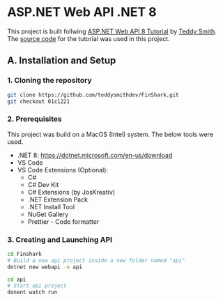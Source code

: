 # ASP.NET Web API .NET 8
This project is built follwing [ASP.NET Web API 8 Tutorial](https://youtube.com/playlist?list=PL82C6-O4XrHfrGOCPmKmwTO7M0avXyQKc&si=24d8OpHg2V-pP4kR) by [Teddy Smith](https://www.youtube.com/@TeddySmithDev). The [source code](https://github.com/teddysmithdev/FinShark.git) for the tutorial was used in this project.

## A. Installation and Setup
### 1. Cloning the repository
```bash
git clone https://github.com/teddysmithdev/FinShark.git
git checkout 01c1221
```
### 2. Prerequisites
This project was build on a MacOS (Intel) system. The below tools were used.
- .NET 8: https://dotnet.microsoft.com/en-us/download
- VS Code
- VS Code Extensions (Optional):
    - C#
    - C# Dev Kit
    - C# Extensions (by JosKreativ)
    - .NET Extension Pack
    - .NET Install Tool
    - NuGet Gallery
    - Prettier - Code formatter
 ### 3. Creating and Launching API
 ```bash
 cd Finshark
 # Build a new api project inside a new folder named "api"
 dotnet new webapi -o api

cd api
 # Start api project
donent watch run
 ```
